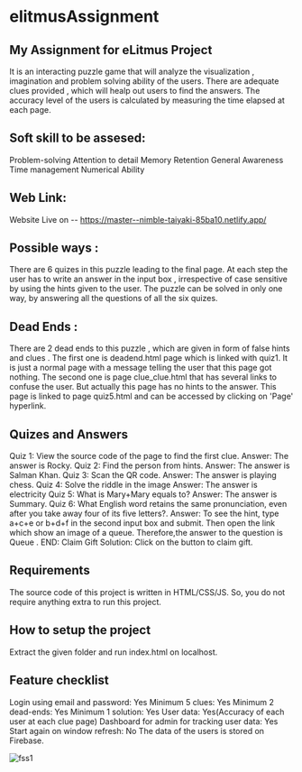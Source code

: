 # elitmusAssignment

## My Assignment for eLitmus Project
It is an interacting puzzle game that will analyze the visualization , imagination and problem solving ability of the users. 
There are adequate clues provided , which will healp out users to find the answers. The accuracy level of the users is calculated by measuring the time elapsed 
at each page.

## Soft skill to be assesed: 
Problem-solving
Attention to detail
Memory Retention 
General Awareness
Time management
Numerical Ability


## Web Link:
 Website Live on -- 
https://master--nimble-taiyaki-85ba10.netlify.app/


## Possible ways : 
There are 6 quizes in this puzzle leading to the final page. At each step the user has to write an answer in the input box , irrespective of case sensitive by using the hints given to the user. The puzzle can be solved in only one way, by answering all the questions of all the six quizes.

## Dead Ends :
There are 2 dead ends to this puzzle , which are given in form of false hints and clues .
The first one is deadend.html page which is linked with quiz1. It is just a normal page with a message telling the user that this page got nothing.
The second one is page clue_clue.html that has several links to confuse the user. But actually this page has no hints to the answer. This page is linked to page quiz5.html and can be accessed by clicking on 'Page' hyperlink.


## Quizes and Answers
Quiz 1: View the source code of the page to find the first clue.
Answer: The answer is Rocky.
Quiz 2: Find the person from hints.
Answer: The answer is Salman Khan.
Quiz 3: Scan the QR code.
Answer: The answer is playing chess.
Quiz 4: Solve the riddle in the image
Answer: The answer is electricity
Quiz 5: What is Mary+Mary equals to?
Answer: The answer is Summary.
Quiz 6: What English word retains the same pronunciation, even after you take away four of its five letters?.
Answer: To see the hint, type a+c+e or b+d+f in the second input box and submit. Then open the link which show an image of a queue. Therefore,the answer to the question 
is Queue .
END: Claim Gift
Solution: Click on the button to claim gift.

## Requirements
The source code of this project is written in HTML/CSS/JS. So, you do not require anything extra to run this project.

## How to setup the project
Extract the given folder and run index.html on localhost.

## Feature checklist
Login using email and password: Yes
Minimum 5 clues: Yes
Minimum 2 dead-ends: Yes
Minimum 1 solution: Yes
User data: Yes(Accuracy of each user at each clue page)
Dashboard for admin for tracking user data: Yes
Start again on window refresh: No
The data of the users is stored on Firebase.

![fss1](https://user-images.githubusercontent.com/91338410/232342812-27974705-8a85-465b-8723-056b7ce527c5.png)

